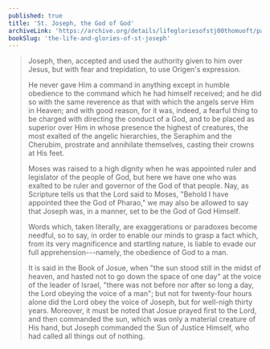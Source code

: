 ```yaml
---
published: true
title: 'St. Joseph, the God of God'
archiveLink: 'https://archive.org/details/lifegloriesofstj00thomuoft/page/357?view=theater'
bookSlug: 'the-life-and-glories-of-st-joseph'
---
```


> Joseph, then, accepted and used the authority given to him over Jesus, but with fear and trepidation, to use Origen's expression.
>
> He never gave Him a command in anything except in humble obedience to the command which he had himself received; and he did so with the same reverence as that with which the angels serve Him in Heaven; and with good reason, for it was, indeed, a fearful thing to be charged with directing the conduct of a God, and to be placed as superior over Him in whose presence the highest of creatures, the most exalted of the angelic hierarchies, the Seraphim and the Cherubim, prostrate and annihilate themselves, casting their crowns at His feet.
>
> Moses was raised to a high dignity when he was appointed ruler and legislator of the people of God, but here we have one who was exalted to be ruler and governor of the God of that people. Nay, as Scripture tells us that the Lord said to Moses, "Behold I have appointed thee the God of Pharao," we may also be allowed to say that Joseph was, in a manner, set to be the God of God Himself.
>
> Words which, taken literally, are exaggerations or paradoxes become needful, so to say, in order to enable our minds to grasp a fact which, from its very magnificence and startling nature, is liable to evade our full apprehension---namely, the obedience of God to a man.
>
> It is said in the Book of Josue, when "the sun stood still in the midst of heaven, and hasted not to go down the space of one day" at the voice of the leader of Israel, "there was not before nor after so long a day, the Lord obeying the voice of a man"; but not for twenty-four hours alone did the Lord obey the voice of Joseph, but for well-nigh thirty years. Moreover, it must be noted that Josue prayed first to the Lord, and then commanded the sun, which was only a material creature of His hand, but Joseph commanded the Sun of Justice Himself, who had called all things out of nothing.
